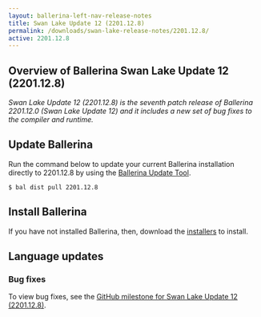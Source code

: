 ```yaml
---
layout: ballerina-left-nav-release-notes
title: Swan Lake Update 12 (2201.12.8) 
permalink: /downloads/swan-lake-release-notes/2201.12.8/
active: 2201.12.8
---
```


## Overview of Ballerina Swan Lake Update 12 (2201.12.8)

<em>Swan Lake Update 12 (2201.12.8) is the seventh patch release of Ballerina 2201.12.0 (Swan Lake Update 12) and it includes a new set of bug fixes to the compiler and runtime.</em>

## Update Ballerina

Run the command below to update your current Ballerina installation directly to 2201.12.8 by using the [Ballerina Update Tool](/learn/update-tool/).

```
$ bal dist pull 2201.12.8
```

## Install Ballerina

If you have not installed Ballerina, then, download the [installers](/downloads/#swanlake) to install.

<!-- ADD ONLY THE APPLICABLE SECTIONS FROM THE BELOW -->


## Language updates

### Bug fixes

To view bug fixes, see the [GitHub milestone for Swan Lake Update 12 (2201.12.8)](https://github.com/ballerina-platform/ballerina-lang/milestone/196?closed=1).
